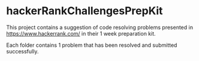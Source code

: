 # hackerRankChallengesPrepKit

This project contains a suggestion of code resolving problems presented in https://www.hackerrank.com/ in their 1 week preparation kit.

Each folder contains 1 problem that has been resolved and submitted successfully. 
